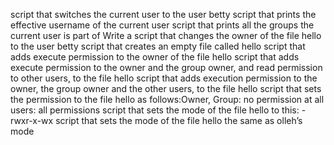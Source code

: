 script that switches the current user to the user betty
script that prints the effective username of the current user
script that prints all the groups the current user is part of
Write a script that changes the owner of the file hello to the user betty
script that creates an empty file called hello
script that adds execute permission to the owner of the file hello
script that adds execute permission to the owner and the group owner, and read permission to other users, to the file hello
script that adds execution permission to the owner, the group owner and the other users, to the file hello
script that sets the permission to the file hello as follows:Owner, Group: no permission at all   users: all permissions
script that sets the mode of the file hello to this: -rwxr-x-wx
script that sets the mode of the file hello the same as olleh’s mode
